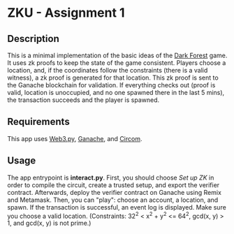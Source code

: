 # ZKU - Assignment 1
## Description
This is a minimal implementation of the basic ideas of the [Dark Forest](https://zkga.me) game. It uses zk proofs to keep the state of the game consistent.
Players choose a location, and, if the coordinates follow the constraints (there is a valid witness), a zk proof is generated for that location. This zk proof is sent to
the Ganache blockchain for validation. If everything checks out (proof is valid, location is unoccupied, and no one spawned there in the last 5 mins), the transaction
succeeds and the player is spawned.

## Requirements
This app uses [Web3.py](https://web3py.readthedocs.io/en/stable/), [Ganache](https://web3py.readthedocs.io/en/stable/), and [Circom](https://web3py.readthedocs.io/en/stable/).

## Usage
The app entrypoint is **interact.py**. First, you should choose *Set up ZK* in order to compile the circuit, create a trusted setup, and export the verifier contract.
Afterwards, deploy the verifier contract on Ganache using Remix and Metamask. Then, you can "play": choose an account, a location, and spawn. If the transaction is successful,
an event log is displayed. Make sure you choose a valid location. (Constraints: 32<sup>2</sup> < x<sup>2</sup> + y<sup>2</sup> <= 64<sup>2</sup>, gcd(x, y) > 1, and gcd(x, y) is not prime.)

